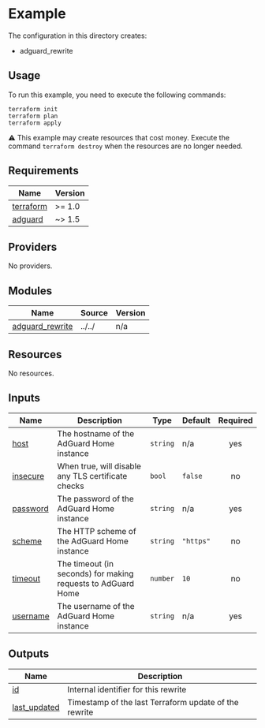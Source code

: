 # Example

The configuration in this directory creates:

* adguard_rewrite

## Usage

To run this example, you need to execute the following commands:

```shell
terraform init
terraform plan
terraform apply
```

:warning: This example may create resources that cost money. Execute the
command `terraform destroy` when the resources are no longer needed.

<!-- BEGIN_TF_DOCS -->
## Requirements

| Name | Version |
|------|---------|
| <a name="requirement_terraform"></a> [terraform](#requirement\_terraform) | >= 1.0 |
| <a name="requirement_adguard"></a> [adguard](#requirement\_adguard) | ~> 1.5 |

## Providers

No providers.

## Modules

| Name | Source | Version |
|------|--------|---------|
| <a name="module_adguard_rewrite"></a> [adguard\_rewrite](#module\_adguard\_rewrite) | ../../ | n/a |

## Resources

No resources.

## Inputs

| Name | Description | Type | Default | Required |
|------|-------------|------|---------|:--------:|
| <a name="input_host"></a> [host](#input\_host) | The hostname of the AdGuard Home instance | `string` | n/a | yes |
| <a name="input_insecure"></a> [insecure](#input\_insecure) | When true, will disable any TLS certificate checks | `bool` | `false` | no |
| <a name="input_password"></a> [password](#input\_password) | The password of the AdGuard Home instance | `string` | n/a | yes |
| <a name="input_scheme"></a> [scheme](#input\_scheme) | The HTTP scheme of the AdGuard Home instance | `string` | `"https"` | no |
| <a name="input_timeout"></a> [timeout](#input\_timeout) | The timeout (in seconds) for making requests to AdGuard Home | `number` | `10` | no |
| <a name="input_username"></a> [username](#input\_username) | The username of the AdGuard Home instance | `string` | n/a | yes |

## Outputs

| Name | Description |
|------|-------------|
| <a name="output_id"></a> [id](#output\_id) | Internal identifier for this rewrite |
| <a name="output_last_updated"></a> [last\_updated](#output\_last\_updated) | Timestamp of the last Terraform update of the rewrite |
<!-- END_TF_DOCS -->

